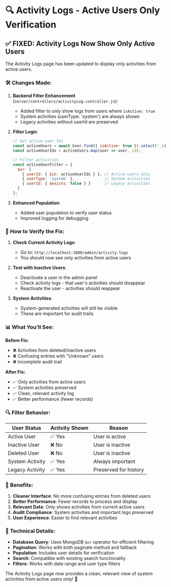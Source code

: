 # 🔍 Activity Logs - Active Users Only Verification

## ✅ **FIXED: Activity Logs Now Show Only Active Users**

The Activity Logs page has been updated to display only activities from active users.

### 🛠️ **Changes Made:**

1. **Backend Filter Enhancement** (`server/controllers/activityLog.controller.js`):
   - Added filter to only show logs from users where `isActive: true`
   - System activities (userType: 'system') are always shown
   - Legacy activities without userId are preserved

2. **Filter Logic**:
   ```javascript
   // Get active user IDs
   const activeUsers = await User.find({ isActive: true }).select('_id');
   const activeUserIds = activeUsers.map(user => user._id);
   
   // Filter activities
   const activeUserFilter = {
     $or: [
       { userId: { $in: activeUserIds } }, // Active users only
       { userType: 'system' },             // System activities
       { userId: { $exists: false } }      // Legacy activities
     ]
   };
   ```

3. **Enhanced Population**:
   - Added user population to verify user status
   - Improved logging for debugging

### 🧪 **How to Verify the Fix:**

1. **Check Current Activity Logs**:
   - Go to: `http://localhost:3000/admin/activity-logs`
   - You should now see only activities from active users

2. **Test with Inactive Users**:
   - Deactivate a user in the admin panel
   - Check activity logs - that user's activities should disappear
   - Reactivate the user - activities should reappear

3. **System Activities**:
   - System-generated activities will still be visible
   - These are important for audit trails

### 📊 **What You'll See:**

**Before Fix:**
- ❌ Activities from deleted/inactive users
- ❌ Confusing entries with "Unknown" users
- ❌ Incomplete audit trail

**After Fix:**
- ✅ Only activities from active users
- ✅ System activities preserved
- ✅ Clean, relevant activity log
- ✅ Better performance (fewer records)

### 🔍 **Filter Behavior:**

| User Status | Activity Shown | Reason |
|-------------|----------------|---------|
| Active User | ✅ Yes | User is active |
| Inactive User | ❌ No | User is inactive |
| Deleted User | ❌ No | User is inactive |
| System Activity | ✅ Yes | Always important |
| Legacy Activity | ✅ Yes | Preserved for history |

### 🚀 **Benefits:**

1. **Cleaner Interface**: No more confusing entries from deleted users
2. **Better Performance**: Fewer records to process and display
3. **Relevant Data**: Only shows activities from current active users
4. **Audit Compliance**: System activities and important logs preserved
5. **User Experience**: Easier to find relevant activities

### 🔧 **Technical Details:**

- **Database Query**: Uses MongoDB `$or` operator for efficient filtering
- **Pagination**: Works with both paginate method and fallback
- **Population**: Includes user details for verification
- **Search**: Compatible with existing search functionality
- **Filters**: Works with date range and user type filters

The Activity Logs page now provides a clean, relevant view of system activities from active users only! 🎉